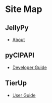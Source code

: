 # Site Map

## JellyPy

* [About](readme.md)

## pyCIPAPI

* [Developer Guide](pyCIPAPI/index.md)

## TierUp

* [User Guide](tierup/index.md)